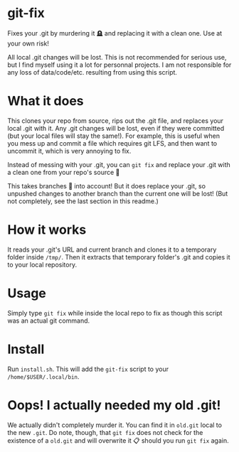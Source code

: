 # git-fix
Fixes your .git by murdering it 🪦 and replacing it with a clean one. Use at your own risk!

All local .git changes will be lost. This is not recommended for serious use, but I find myself using it a lot for personnal projects. I am not responsible for any loss of data/code/etc. resulting from using this script.

# What it does

This clones your repo from source, rips out the .git file, and replaces your local .git with it. Any .git changes will be lost, even if they were committed (but your local files will stay the same!). For example, this is useful when you mess up and commit a file which requires git LFS, and then want to uncommit it, which is very annoying to fix.

Instead of messing with your .git, you can `git fix` and replace your .git with a clean one from your repo's source 🧹

This takes branches 🌴 into account! But it does replace your .git, so unpushed changes to another branch than the current one will be lost! (But not completely, see the last section in this readme.)

# How it works

It reads your .git's URL and current branch and clones it to a temporary folder inside `/tmp/`. Then it extracts that temporary folder's .git and copies it to your local repository.

# Usage

Simply type `git fix` while inside the local repo to fix as though this script was an actual git command. 

# Install

Run `install.sh`. This will add the `git-fix` script to your `/home/$USER/.local/bin`.

# Oops! I actually needed my old .git!

We actually didn't completely murder it. You can find it in `old.git` local to the new `.git`. Do note, though, that `git fix` does not check for the existence of a `old.git` and will overwrite it 📋 should you run `git fix` again.
